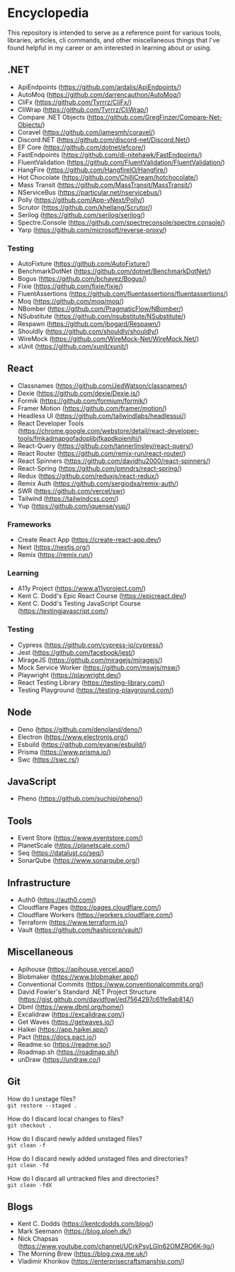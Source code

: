 # Encyclopedia

This repository is intended to serve as a reference point for various tools, libraries, articles, cli commands, and other miscellaneous things that I've found helpful in my career or am interested in learning about or using.

## .NET

- ApiEndpoints (https://github.com/ardalis/ApiEndpoints/)
- AutoMoq (https://github.com/darrencauthon/AutoMoq/)
- CliFx (https://github.com/Tyrrrz/CliFx/)
- CliWrap (https://github.com/Tyrrrz/CliWrap/)
- Compare .NET Objects (https://github.com/GregFinzer/Compare-Net-Objects/)
- Coravel (https://github.com/jamesmh/coravel/)
- Discord.NET (https://github.com/discord-net/Discord.Net/)
- EF Core (https://github.com/dotnet/efcore/)
- FastEndpoints (https://github.com/dj-nitehawk/FastEndpoints/)
- FluentValidation (https://github.com/FluentValidation/FluentValidation/)
- HangFire (https://github.com/HangfireIO/Hangfire/)
- Hot Chocolate (https://github.com/ChilliCream/hotchocolate/)
- Mass Transit (https://github.com/MassTransit/MassTransit/)
- NServiceBus (https://particular.net/nservicebus/)
- Polly (https://github.com/App-vNext/Polly/)
- Scrutor (https://github.com/khellang/Scrutor/)
- Serilog (https://github.com/serilog/serilog/)
- Spectre.Console (https://github.com/spectreconsole/spectre.console/)
- Yarp (https://github.com/microsoft/reverse-proxy/)

### Testing

- AutoFixture (https://github.com/AutoFixture/)
- BenchmarkDotNet (https://github.com/dotnet/BenchmarkDotNet/)
- Bogus (https://github.com/bchavez/Bogus/)
- Fixie (https://github.com/fixie/fixie/)
- FluentAssertions (https://github.com/fluentassertions/fluentassertions/)
- Moq (https://github.com/moq/moq/)
- NBomber (https://github.com/PragmaticFlow/NBomber/)
- NSubstitute (https://github.com/nsubstitute/NSubstitute/)
- Respawn (https://github.com/jbogard/Respawn/)
- Shouldly (https://github.com/shouldly/shouldly/)
- WireMock (https://github.com/WireMock-Net/WireMock.Net/)
- xUnit (https://github.com/xunit/xunit/)

## React

- Classnames (https://github.com/JedWatson/classnames/)
- Dexie (https://github.com/dexie/Dexie.js/)
- Formik (https://github.com/formium/formik/)
- Framer Motion (https://github.com/framer/motion/)
- Headless UI (https://github.com/tailwindlabs/headlessui/)
- React Developer Tools (https://chrome.google.com/webstore/detail/react-developer-tools/fmkadmapgofadopljbjfkapdkoienihi/)
- React-Query (https://github.com/tannerlinsley/react-query/)
- React Router (https://github.com/remix-run/react-router/)
- React Spinners (https://github.com/davidhu2000/react-spinners/)
- React-Spring (https://github.com/pmndrs/react-spring/)
- Redux (https://github.com/reduxjs/react-redux/)
- Remix Auth (https://github.com/sergiodxa/remix-auth/)
- SWR (https://github.com/vercel/swr)
- Tailwind (https://tailwindcss.com/)
- Yup (https://github.com/jquense/yup/)

### Frameworks

- Create React App (https://create-react-app.dev/)
- Next (https://nextjs.org/)
- Remix (https://remix.run/)

### Learning

- A11y Project (https://www.a11yproject.com/)
- Kent C. Dodd's Epic React Course (https://epicreact.dev/)
- Kent C. Dodd's Testing JavaScript Course (https://testingjavascript.com/)

### Testing

- Cypress (https://github.com/cypress-io/cypress/)
- Jest (https://github.com/facebook/jest/)
- MirageJS (https://github.com/miragejs/miragejs/)
- Mock Service Worker (https://github.com/mswjs/msw/)
- Playwright (https://playwright.dev/)
- React Testing Library (https://testing-library.com/)
- Testing Playground (https://testing-playground.com/)

## Node

- Deno (https://github.com/denoland/deno/)
- Electron (https://www.electronjs.org/)
- Esbuild (https://github.com/evanw/esbuild/)
- Prisma (https://www.prisma.io/)
- Swc (https://swc.rs/)

## JavaScript

- Pheno (https://github.com/suchipi/pheno/)

## Tools

- Event Store (https://www.eventstore.com/)
- PlanetScale (https://planetscale.com/)
- Seq (https://datalust.co/seq/)
- SonarQube (https://www.sonarqube.org/)

## Infrastructure

- Auth0 (https://auth0.com/)
- Cloudflare Pages (https://pages.cloudflare.com/)
- Cloudflare Workers (https://workers.cloudflare.com/)
- Terraform (https://www.terraform.io/)
- Vault (https://github.com/hashicorp/vault/)

## Miscellaneous

- Apihouse (https://apihouse.vercel.app/)
- Blobmaker (https://www.blobmaker.app/)
- Conventional Commits (https://www.conventionalcommits.org/)
- David Fowler's Standard .NET Project Structure (https://gist.github.com/davidfowl/ed7564297c61fe9ab814/)
- Dbml (https://www.dbml.org/home/)
- Excalidraw (https://excalidraw.com/)
- Get Waves (https://getwaves.io/)
- Haikei (https://app.haikei.app/)
- Pact (https://docs.pact.io/)
- Readme.so (https://readme.so/)
- Roadmap.sh (https://roadmap.sh/)
- unDraw (https://undraw.co/)

## Git

How do I unstage files?\
`git restore --staged .`

How do I discard local changes to files?\
`git checkout .`

How do I discard newly added unstaged files?\
`git clean -f`

How do I discard newly added unstaged files and directories?\
`git clean -fd`

How do I discard all untracked files and directories?\
`git clean -fdX`

## Blogs

- Kent C. Dodds (https://kentcdodds.com/blog/)
- Mark Seemann (https://blog.ploeh.dk/)
- Nick Chapsas (https://www.youtube.com/channel/UCrkPsvLGln62OMZRO6K-llg/)
- The Morning Brew (https://blog.cwa.me.uk/)
- Vladimir Khorikov (https://enterprisecraftsmanship.com/)
